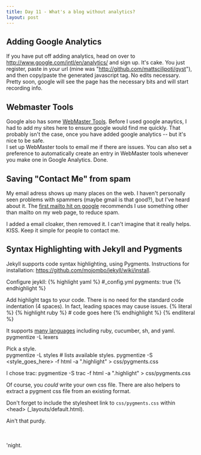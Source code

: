```yaml
---
title: Day 11 - What's a blog without analytics?
layout: post
---
```


Adding Google Analytics
-----------------------

If you have put off adding analytics, head on over to
<http://www.google.com/intl/en/analytics/> and sign up.  It's cake.  You
just register, paste in your url (mine was
"http://github.com/mattscilipoti/gyst"), and then copy/paste the
generated javascript tag.  No edits necessary.  Pretty soon, google will
see the page has the necessary bits and will start recording info.

Webmaster Tools
----------------

Google also has some [WebMaster Tools](https://www.google.com/webmasters/tools/home).  Before I used google anaytics, I had to add my sites here to ensure google would find me quickly.  That probably isn't the case, once you have added google analytics -- but it's nice to be safe.   
I set up WebMaster tools to email me if there are issues.  You can also set a preference to automatically create an entry in WebMaster tools whenever you make one in Google Analytics.  Done.

Saving "Contact Me" from spam
-----------------------------

My email adress shows up many places on the web.  I haven't personally
seen problems with spammers (maybe gmail is that good?), but I've heard
about it.  The [first mailto hit on google](http://www.ianr.unl.edu/internet/mailto.html) recommends I use something other than mailto on my web page, to reduce spam.

I added a email cloaker, then removed it.  I can't imagine that it
really helps.  KISS.  Keep it simple for people to contact me.


Syntax Highlighting with Jekyll and Pygments
--------------------------------------------

Jekyll supports code syntax highlighting, using Pygments.  Instructions
for installation: <https://github.com/mojombo/jekyll/wiki/install>.

Configure jeykll:
{% highlight yaml %}
#_config.yml
pygments: true
{% endhighlight %}

Add highlight tags to your code.  There is no need for the standard code indentation (4 spaces).  In fact, leading spaces may cause issues.
{% literal %}
    {% highlight ruby %}
      # code goes here
    {% endhighlight %}
{% endliteral %}

It supports [many languages](http://pygments.org/languages/) including ruby, cucumber, sh, and yaml.
    pygmentize -L lexers

Pick a style.  
    pygmentize -L styles # lists available styles.
    pygmentize -S <style_goes_here> -f html -a ".highlight" > css/pygments.css

I chose trac:
    pygmentize -S trac -f html -a ".highlight" > css/pygments.css

Of course, you _could_ write your own css file.  There are also helpers
to extract a pygment css file from an existing format.

Don't forget to include the stylesheet link to `css/pygments.css` within \<head> (_layouts/default.html).

Ain't that purdy.

<br/>
<br/>
'night.
